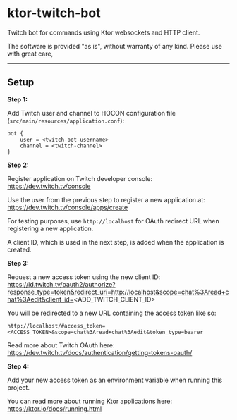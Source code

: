 # ktor-twitch-bot

Twitch bot for commands using Ktor websockets and HTTP client.

The software is provided "as is", without warranty of any kind. Please use with great care, 

---

## Setup

**Step 1:**

Add Twitch user and channel to HOCON configuration file (`src/main/resources/application.conf`):

```
bot {
    user = <twitch-bot-username>
    channel = <twitch-channel>
}
```


**Step 2:**

Register application on Twitch developer console: https://dev.twitch.tv/console

Use the user from the previous step to register a new application at: https://dev.twitch.tv/console/apps/create

For testing purposes, use `http://localhost` for OAuth redirect URL when registering a new application.

A client ID, which is used in the next step, is added when the application is created.


**Step 3:**

Request a new access token using the new client ID: https://id.twitch.tv/oauth2/authorize?response_type=token&redirect_uri=http://localhost&scope=chat%3Aread+chat%3Aedit&client_id=<ADD_TWITCH_CLIENT_ID>

You will be redirected to a new URL containing the access token like so:
```
http://localhost/#access_token=<ACCESS_TOKEN>&scope=chat%3Aread+chat%3Aedit&token_type=bearer
```

Read more about Twitch OAuth here: https://dev.twitch.tv/docs/authentication/getting-tokens-oauth/


**Step 4:**

Add your new access token as an environment variable when running this project.

You can read more about running Ktor applications here: https://ktor.io/docs/running.html
